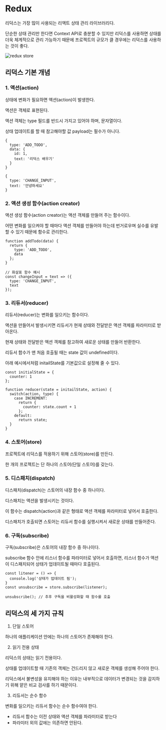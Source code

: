 # Redux

리덕스는 가장 많이 사용되는 리액트 상태 관리 라이브러리다.

단순한 상태 관리만 한다면 Context API로 충분할 수 있지만 리덕스를 사용하면 상태를 더욱 체계적으로 관리 가능하기 때문에 프로젝트의 규모가 클 경우에는 리덕스를 사용하는 것이 좋다.

![redux store](https://user-images.githubusercontent.com/67866773/103477345-5a309800-4e01-11eb-8520-a986618802e6.PNG)

## 리덕스 기본 개념

### 1. 액션(action)

상태에 변화가 필요하면 액션(action)이 발생한다.

액션은 객체로 표현된다.

액션 객체는 type 필드를 반드시 가지고 있어야 하며, 문자열이다.

상태 업데이트를 할 때 참고해야할 값 payload는 필수가 아니다.

```JSX
{
  type: 'ADD_TODO',
  data: {
    id: 1,
    text: '리덕스 배우기'
  }
}

{
  type: 'CHANGE_INPUT',
  text: '안녕하세요'
}
```

### 2. 액션 생성 함수(action creator)

액션 생성 함수(action creator)는 액션 객체를 만들어 주는 함수이다.

어떤 변화를 일으켜야 할 때마다 액션 객체를 만들어야 하는데 번거로우며 실수를 유발할 수 있기 때문에 함수로 관리한다.

```JSX
function addTodo(data) {
  return {
    type: 'ADD_TODO',
    data
  };
}

// 화살표 함수 예시
const changeInput = text => ({
  type: 'CHANGE_INPUT',
  text
});
```

### 3. 리듀서(reducer)

리듀서(reducer)는 변화를 일으키는 함수이다.

액션을 만들어서 발생시키면 리듀서가 현재 상태와 전달받은 액션 객체를 파라미터로 받아온다.

현재 상태와 전달받은 액션 객체를 참고하여 새로운 상태를 만들어 반환한다.

리듀서 함수가 맨 처음 호출될 때는 state 값이 undefined이다.

아래 예시에서처럼 initailState를 기본값으로 설정해 줄 수 있다.

```JSX
const initialState = {
  counter: 1
};

function reducer(state = initailState, action) {
  switch(action, type) {
    case INCREMENT:
      return {
        counter: state.count + 1
      };
    default:
      return state;
  }
}
```

### 4. 스토어(store)

프로젝트에 리덕스를 적용하기 위해 스토어(store)를 만든다.

한 개의 프로젝트는 단 하나의 스토어(단일 스토어)를 갖는다.

### 5. 디스패치(dispatch)

디스패치(dispatch)는 스토어의 내장 함수 중 하나이다.

디스패치는 액션을 발생시키는 것이다.

이 함수는 dispatch(action)과 같은 형태로 액션 객체를 파라미터로 넣어서 호출한다.

디스패치가 호출되면 스토어는 리듀서 함수를 실행시켜서 새로운 상태를 만들어준다.

### 6. 구독(subscribe)

구독(subscribe)은 스토어의 내장 함수 중 하나이다.

subscribe 함수 안에 리스너 함수를 파라미터로 넣어서 호출하면, 리스너 함수가 액션이 디스패치되어 상태가 업데이트될 때마다 호출된다.

```JSX
const litener = () => {
  console.log('상태가 업데이트 됨');
}
const unsubscribe = store.subscribe(listener);

unsubscribe(); // 추후 구독을 비활성화할 때 함수를 호출
```

## 리덕스의 세 가지 규칙

1. 단일 스토어

하나의 애플리케이션 안에는 하나의 스토어가 존재해야 한다.

2. 읽기 전용 상태

리덕스의 상태는 읽기 전용이다.

상태를 업데이트할 때 기존의 객체는 건드리지 않고 새로운 객체를 생성해 주어야 한다.

리덕스에서 불변성을 유지해야 하는 이유는 내부적으로 데이터가 변경되는 것을 감지하기 위해 얕은 비교 검사를 하기 때문이다.

3. 리듀서는 순수 함수

변화를 일으키는 리듀서 함수는 순수 함수여야 한다.

- 리듀서 함수는 이전 상태와 액션 객체를 파라미터로 받는다
- 파라미터 외의 값에는 의존하면 안된다.
